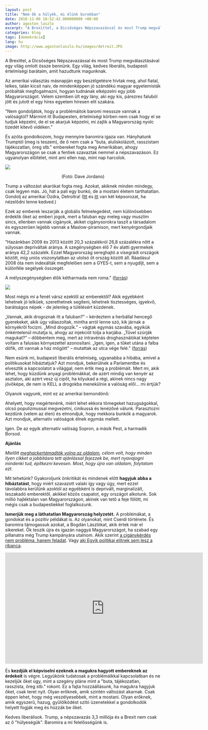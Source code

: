 ```yaml
---
layout: post
title: "Nem ők a hülyék, mi élünk burokban"
date: 2016-11-06 18:52:42.000000000 +00:00
author: agoston_laszlo
excerpt: "A Brexittel, a Dicsőséges Népszavazással és most Trump megválasztásával egy világ omlott össze bennünk. Egy világ, kedves liberális, budapesti értelmiségi barátaim, amit hazudtunk magunknak."
categories: blog
tags: [demokrácia]
lang: hu
image: http://www.agostonlaszlo.hu/images/detroit.JPG
---
```


A Brexittel, a Dicsőséges Népszavazással és most Trump megválasztásával egy világ omlott össze bennünk. Egy világ, kedves liberális, budapesti értelmiségi barátaim, amit hazudtunk magunknak.

Az amerikai választás másnapján egy beszélgetésre hívtak meg, ahol fiatal, lelkes, talán kicsit naiv, de mindenképpen jó szándékú magyar egyetemisták próbálták megfogalmazni, hogyan tudnának elképzelni egy jobb Magyarországot. Velem szemben ült egy lány, aki egy kis, párezres faluból jött és jutott el egy híres egyetem híresen elit szakára. 

"Nem gondoljátok, hogy a problémáitok baromi messsze vannak a valóságtól? Mármint itt Budapesten, értelmiségi körben nem csak hogy el se tudjuk képzelni, de el se akarjuk képzelni, mi zajlik a Magyarország nyolc tizedét kitevő vidéken."

És azóta gondolkozom, hogy mennyire baromira igaza van. Hányhatunk Trumptól (meg is teszem), de ő nem csak a "buta, aluliskolázott, rasszistam tájékozatlan, öreg stb." embereket fogta meg Amerikában, ahogy Magyarországon se csak a fentiek szavaztak nemmel a népszavazáson. Ez ugyanolyan előítélet, mint ami ellen nap, mint nap harcolok. 

![](http://www.agostonlaszlo.hu/images/detroit.JPG)
<center>(Fotó: Dave Jordano)</center>

Trump a változást akarókat fogta meg. Azokat, akiknek minden mindegy, csak legyen más. Jó, hát a pali egy bunkó, de a mostani életem tarthatatlan. Gondolj az amerikai Ózdra, Detroitra! ([Itt](http://index.hu/nagykep/2013/03/18/detroit/) és [itt](http://index.hu/nagykep/2015/08/21/magyar_fotos_nepesitette_be_az_ures_varost/) van két képsorozat, ha nézelődni lenne kedved.)

Ezek az emberek leszarják a globális felmelegedést, nem különösebben érdeklik őket az emberi jogok, mert a faluban egy meleg vagy muszlim sincs, ellenben vannak cigányok, akiket cigánysorokra taszít a társadalom és egyszerűen lejjebb vannak a Maslow-piramison, mert kenyérgondjaik vannak.

"Hazánkban 2009 és 2013 között 20,3 százalékról 26,8 százalékra nőtt a súlyosan depriváltak aránya. A szegénységben élő 7 év alatti gyermekek aránya 42,2 százalék. Ezzel Magyarország sereghajtó a visegrádi országok között, míg uniós viszonylatban az utolsó öt ország között áll. Ráadásul 2008 óta nem indexálták megfelelően sem a GYES-t, sem a nyugdíjt, sem a különféle segélyek összegét.

A mélyszegénységben élők kétharmada nem roma." ([forrás](http://hu.euronews.com/2015/06/15/egyre-tobb-gyermek-el-melyszegenysegben-magyarorszagon-ki-segit-rajtuk))

![](http://www.agostonlaszlo.hu/images/maslow.jpg)

Most mégis mi a fenét vársz ezektől az emberektől? Akik egyébként lehetnek jó lelkűek, szerethetnek segíteni, lehetnek tisztességes, igyekvő, barátságos népek - de jelenleg a túlélésért küzdenek. 

„Vannak, akik drogoznak itt a faluban?” – kérdeztem a herbállal hencegő gyerekeket, akik úgy válaszoltak, mintha arról lenne szó, kik járnak a környékről focizni. „Mind drogozik.” – vágtak egymás szavába, egyikük önkéntelenül mutatja is, ahogy az injekciót tolja a karjába. „Tűvel szúrják magukat?” – döbbentem meg, mert az intravénás droghasználókat képtelen voltam a falusias környezettel azonosítani. „Igen, igen, a tűket utána a falba döfik, ott vannak a ház mögött” – mutattak az utca vége felé." ([forrás](http://index.hu/belfold/2015/04/16/dizajnerdrogdalun/))

Nem esünk mi, budapesti liberális értelmiség, ugyanabba a hibába, amivel a politikusokat hibáztatjuk? Azt mondjuk, bekerülnek a Parlamentbe és elvesztik a kapcsolatot a világgal, nem értik meg a problémáit. Mert mi, akik lehet, hogy küzdünk anyagi problémákkal, de azért mindig van kenyér az asztalon, aki azért vesz új cipőt, ha kilyukad a régi, akinek nincs nagy jövőképe, de nem is KELL a drogokba menekülnie a valóság elől... mi értjük?

Olyanok vagyunk, mint ez az amerikai bemondónő:

<div class="fb-video" data-href="https://www.facebook.com/agostonlaszloartist/videos/961483667289065/"  
  data-allowfullscreen="true" data-width="500"></div>
  
Ahelyett, hogy megértenénk, miért lehet ekkora tömegeket hazugságokkal, olcsó populizmussal megvezetni, cinikussá és lenézővé válunk. Parasztozni kezdünk (velem az élen) és elmondjuk, hogy mekkora bunkók a magyarok. Azt mondjuk, alternatív valóságok élnek egymás mellett.

Igen. De az egyik alternatív valóság Sopron, a másik Pest, a harmadik Borsod.

**Ajánlás**

*Mielőtt [meghackertámadták volna az oldalam](http://agostonlaszlo.hu/blog/visszatertem), célom volt, hogy minden ilyen cikket a jobbításra tett ajánlással fejezzek be, mert nyavajogni mindenki tud, építkezni kevesen. Most, hogy újra van oldalam, folytatom ezt.*

Mit tehetünk? Gyakoroljunk önkritikát és mindenek előtt **hagyjuk abba a hibáztatást**, hogy miért szavazott valaki így vagy úgy, mert ezzel távolabbra kerülünk azoktól az egyébként is deprivált, marginalizált, leszakadó emberektől, akikkel közös csapatot, egy országot alkotunk. Sok millió hajléktalan van Magyarországon, akinek van tető a feje fölött, mi mégis csak a budapestiekkel foglalkozunk.

**Ismerjük meg a láthatatlan Magyarország helyzetét.** A problémákat, a gondokat és a pozitív példákat is. Az olyanokat, mint Cserdi története. És baromira támogassuk azokat, a Bogdán Lászlókat, akik értek már el sikereket. Ők teszik újra és igazán naggyá Magyarországot, ha szabad egy pillanatra még Trump kampányára utalnom. Akik szerint [a cigánykérdés nem probléma, hanem feladat](http://www.origo.hu/itthon/20150618-cserdi-bogdan-laszlo-cigany-roma-jobbik.html). Vagy [aki Egyik politikai elitnek sem lesz a ribanca](http://mandiner.hu/cikk/20150818_egyik_politikai_elitnek_sem_leszek_a_ribanca_a_cserdi_polgarmester_bogdan_laszlo_a_mandinernek).

<iframe src="https://player.vimeo.com/video/191125143" width="640" height="360" frameborder="0" webkitallowfullscreen mozallowfullscreen allowfullscreen></iframe>

És **kezdjük el képviselni ezeknek a magukra hagyott embereknek az érdekeit** is végre. Legyükónk tudatosak a problémáikkal kapcsolatban és ne kezeljük őket úgy, mint a szegény pláne mint a "buta, tájékozatlan, rasszista, öreg stb." rokont. Ez a fajta hozzáállásunk, ha magukra hagyjuk őket, csak teret nyit. Olyan erőknek, amik szintén változást akarnak. Csak éppen lehet, hogy még veszélyesebbek, mint a mostani. Olyan erőknek, amik egyszerű, hazug, gyűlölködést szító üzenetekkel a gondolkodók helyett fogják meg és húzzák be őket.

Kedves liberálisok. Trump, a népszavazás 3,3 milliója és a Brexit nem csak az ő "hülyeségük". Baromira a mi felelősségünk is.





